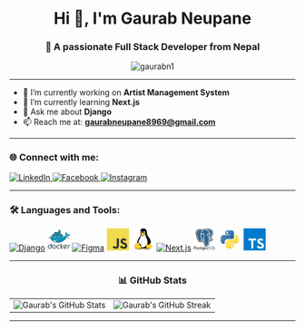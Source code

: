 <h1 align="center">Hi 👋, I'm Gaurab Neupane</h1>
<h3 align="center">🚀 A passionate Full Stack Developer from Nepal</h3>

<p align="center">
  <img src="https://komarev.com/ghpvc/?username=gaurabn1&label=Profile%20views&color=0e75b6&style=flat" alt="gaurabn1" />
</p>

---

- 🔭 I’m currently working on **Artist Management System**
- 🌱 I’m currently learning **Next.js**
- 💬 Ask me about **Django**
- 📫 Reach me at: **gaurabneupane8969@gmail.com**

---

<h3 align="left">🌐 Connect with me:</h3>
<p align="left">
  <a href="https://linkedin.com/in/iamgaurabneupane" target="_blank">
    <img src="https://raw.githubusercontent.com/rahuldkjain/github-profile-readme-generator/master/src/images/icons/Social/linked-in-alt.svg" alt="LinkedIn" width="30" height="30" />
  </a>
  <a href="https://fb.com/gaurab.neupane.3158" target="_blank">
    <img src="https://raw.githubusercontent.com/rahuldkjain/github-profile-readme-generator/master/src/images/icons/Social/facebook.svg" alt="Facebook" width="30" height="30" />
  </a>
  <a href="https://instagram.com/gaurab_n1" target="_blank">
    <img src="https://raw.githubusercontent.com/rahuldkjain/github-profile-readme-generator/master/src/images/icons/Social/instagram.svg" alt="Instagram" width="30" height="30" />
  </a>
</p>

---

<h3 align="left">🛠️ Languages and Tools:</h3>
<p align="left">
  <a href="https://www.djangoproject.com/" target="_blank"><img src="https://cdn.worldvectorlogo.com/logos/django.svg" alt="Django" width="40" height="40"/></a>
  <a href="https://www.docker.com/" target="_blank"><img src="https://raw.githubusercontent.com/devicons/devicon/master/icons/docker/docker-original-wordmark.svg" alt="Docker" width="40" height="40"/></a>
  <a href="https://www.figma.com/" target="_blank"><img src="https://www.vectorlogo.zone/logos/figma/figma-icon.svg" alt="Figma" width="40" height="40"/></a>
  <a href="https://developer.mozilla.org/en-US/docs/Web/JavaScript" target="_blank"><img src="https://raw.githubusercontent.com/devicons/devicon/master/icons/javascript/javascript-original.svg" alt="JavaScript" width="40" height="40"/></a>
  <a href="https://www.linux.org/" target="_blank"><img src="https://raw.githubusercontent.com/devicons/devicon/master/icons/linux/linux-original.svg" alt="Linux" width="40" height="40"/></a>
  <a href="https://nextjs.org/" target="_blank"><img src="https://cdn.worldvectorlogo.com/logos/nextjs-2.svg" alt="Next.js" width="40" height="40"/></a>
  <a href="https://www.postgresql.org" target="_blank"><img src="https://raw.githubusercontent.com/devicons/devicon/master/icons/postgresql/postgresql-original-wordmark.svg" alt="PostgreSQL" width="40" height="40"/></a>
  <a href="https://www.python.org" target="_blank"><img src="https://raw.githubusercontent.com/devicons/devicon/master/icons/python/python-original.svg" alt="Python" width="40" height="40"/></a>
  <a href="https://www.typescriptlang.org/" target="_blank"><img src="https://raw.githubusercontent.com/devicons/devicon/master/icons/typescript/typescript-original.svg" alt="TypeScript" width="40" height="40"/></a>
</p>

---

<h3 align="center">📊 GitHub Stats</h3>

<div align="center">
  <table>
    <tr>
      <td>
        <img src="https://github-readme-stats.vercel.app/api?username=gaurabn1&show_icons=true&locale=en&theme=tokyonight&hide_border=true&title_color=ff79c6&icon_color=79ff97" alt="Gaurab's GitHub Stats"/>
      </td>
      <td>
        <img src="https://github-readme-streak-stats.herokuapp.com/?user=gaurabn1&theme=tokyonight&hide_border=true&ring=ff79c6&fire=ff79c6&currStreakLabel=ff79c6" alt="Gaurab's GitHub Streak"/>
      </td>
    </tr>
  </table>
</div>

---
